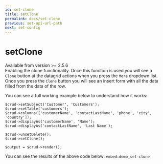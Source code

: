 ```yaml
---
id: set-clone
title: setClone
permalink: docs/set-clone
previous: set-api-url-path
next: set-config
---
```


# setClone


<div class="quick-description">Available from version >= 2.5.6</div>
Enabling the clone functionality. Once this function is used you will see a <code>Clone</code> button at the datagrid actions when you press the <code>More</code> dropdown list. Once you press the <code>Clone</code> button you will see an insert form with all the data filled from the data of the row. 

You can see a full working example below to understand how it works:

<pre><code class="language-php">$crud->setSubject('Customer', 'Customers');
$crud->setTable('customers');
$crud->columns(['customerName', 'contactLastName', 'phone', 'city', 'country']);
$crud->displayAs('customerName', 'Name');
$crud->displayAs('contactLastName', 'Last Name');

$crud->unsetDelete();
$crud->setClone();

$output = $crud->render();
</code></pre>

You can see the results of the above code below:
`embed:demo_set-clone`
